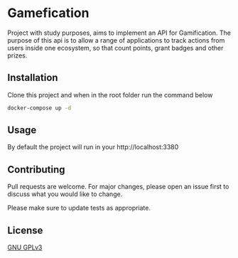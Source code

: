 # Gamefication

Project with study purposes, aims to implement an API for Gamification.
The purpose of this api is to allow a range of applications to track actions from users inside one ecosystem, so that count points, grant badges and other prizes.

## Installation

Clone this project and when in the root folder run the command below

```bash
docker-compose up -d
```

## Usage

By default the project will run in your http://localhost:3380


## Contributing
Pull requests are welcome. For major changes, please open an issue first to discuss what you would like to change.

Please make sure to update tests as appropriate.

## License
[GNU GPLv3](https://spdx.org/licenses/GPL-3.0.html)